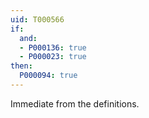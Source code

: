 ```yaml
---
uid: T000566
if:
  and:
  - P000136: true
  - P000023: true
then:
  P000094: true
---
```

Immediate from the definitions.
